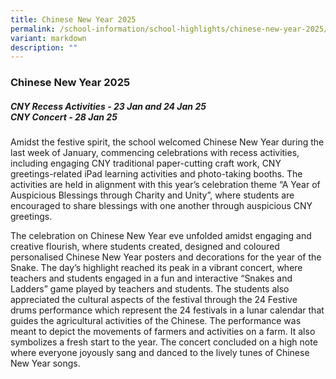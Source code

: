 ```yaml
---
title: Chinese New Year 2025
permalink: /school-information/school-highlights/chinese-new-year-2025/
variant: markdown
description: ""
---
```

### **Chinese New Year 2025**

##### CNY Recess Activities - 23 Jan and 24 Jan 25 <br>CNY Concert - 28 Jan 25

Amidst the festive spirit, the school welcomed Chinese New Year during the last week of January, commencing celebrations with recess activities, including engaging CNY traditional paper-cutting craft work, CNY greetings-related iPad learning activities and photo-taking booths. The activities are held in alignment with this year’s celebration theme “A Year of Auspicious Blessings through Charity and Unity”, where students are encouraged to share blessings with one another through auspicious CNY greetings.

The celebration on Chinese New Year eve unfolded amidst engaging and creative flourish, where students created, designed and coloured personalised Chinese New Year posters and decorations for the year of the Snake. The day’s highlight reached its peak in a vibrant concert, where teachers and students engaged in a fun and interactive “Snakes and Ladders” game played by teachers and students. The students also appreciated the cultural aspects of the festival through the 24 Festive drums performance which represent the 24 festivals in a lunar calendar that guides the agricultural activities of the Chinese. The performance was meant to depict the movements of farmers and activities on a farm. It also symbolizes a fresh start to the year. The concert concluded on a high note where everyone joyously sang and danced to the lively tunes of Chinese New Year songs.